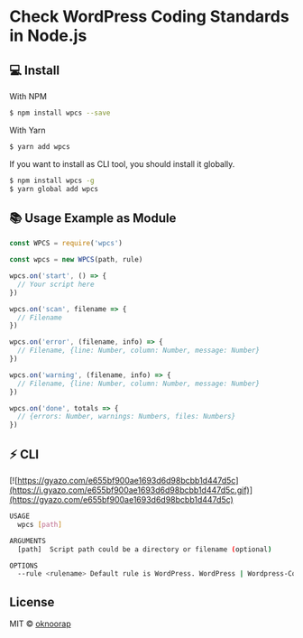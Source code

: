 # Check WordPress Coding Standards in Node.js

## :computer: Install 
With NPM
```bash
$ npm install wpcs --save
```
With Yarn
```bash
$ yarn add wpcs
```

If you want to install as CLI tool, you should install it globally.

```bash
$ npm install wpcs -g
$ yarn global add wpcs
```

## :books: Usage Example as Module
```javascript
const WPCS = require('wpcs')

const wpcs = new WPCS(path, rule)

wpcs.on('start', () => {
  // Your script here
})

wpcs.on('scan', filename => {
  // Filename
})

wpcs.on('error', (filename, info) => {
  // Filename, {line: Number, column: Number, message: Number}
})

wpcs.on('warning', (filename, info) => {
  // Filename, {line: Number, column: Number, message: Number}
})

wpcs.on('done', totals => {
  // {errors: Number, warnings: Numbers, files: Numbers}
})
```

## :zap: CLI

[![https://gyazo.com/e655bf900ae1693d6d98bcbb1d447d5c](https://i.gyazo.com/e655bf900ae1693d6d98bcbb1d447d5c.gif)](https://gyazo.com/e655bf900ae1693d6d98bcbb1d447d5c)

```bash
USAGE
  wpcs [path]

ARGUMENTS
  [path]  Script path could be a directory or filename (optional)   

OPTIONS
  --rule <rulename> Default rule is WordPress. WordPress | Wordpress-Core | Wordpress-Docs | WordPress-Extra (optional)
```

## License
MIT © [oknoorap](https://github.com/oknoorap)
